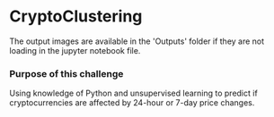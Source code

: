 # CryptoClustering

The output images are available in the 'Outputs' folder if they are not loading in the jupyter notebook file.

### Purpose of this challenge
Using knowledge of Python and unsupervised learning to predict if cryptocurrencies are affected by 24-hour or 7-day price changes.
